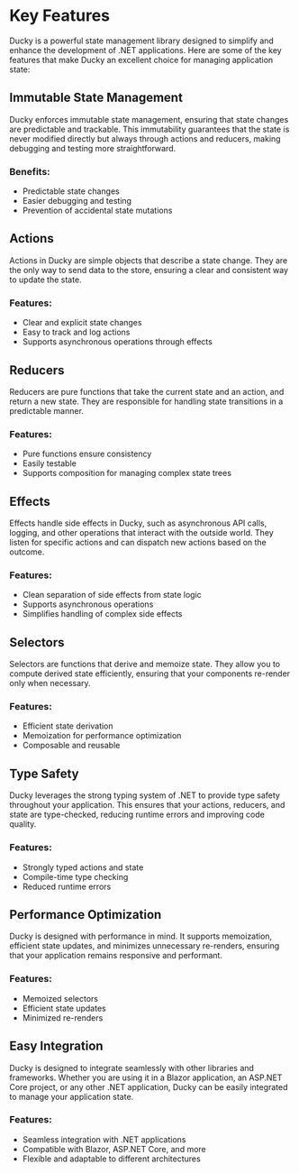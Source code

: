 # Key Features

Ducky is a powerful state management library designed to simplify and enhance the development of .NET applications. Here are some of the key features that make Ducky an excellent choice for managing application state:

## Immutable State Management

Ducky enforces immutable state management, ensuring that state changes are predictable and trackable. This immutability guarantees that the state is never modified directly but always through actions and reducers, making debugging and testing more straightforward.

### Benefits:
- Predictable state changes
- Easier debugging and testing
- Prevention of accidental state mutations

## Actions

Actions in Ducky are simple objects that describe a state change. They are the only way to send data to the store, ensuring a clear and consistent way to update the state.

### Features:
- Clear and explicit state changes
- Easy to track and log actions
- Supports asynchronous operations through effects

## Reducers

Reducers are pure functions that take the current state and an action, and return a new state. They are responsible for handling state transitions in a predictable manner.

### Features:
- Pure functions ensure consistency
- Easily testable
- Supports composition for managing complex state trees

## Effects

Effects handle side effects in Ducky, such as asynchronous API calls, logging, and other operations that interact with the outside world. They listen for specific actions and can dispatch new actions based on the outcome.

### Features:
- Clean separation of side effects from state logic
- Supports asynchronous operations
- Simplifies handling of complex side effects

## Selectors

Selectors are functions that derive and memoize state. They allow you to compute derived state efficiently, ensuring that your components re-render only when necessary.

### Features:
- Efficient state derivation
- Memoization for performance optimization
- Composable and reusable

## Type Safety

Ducky leverages the strong typing system of .NET to provide type safety throughout your application. This ensures that your actions, reducers, and state are type-checked, reducing runtime errors and improving code quality.

### Features:
- Strongly typed actions and state
- Compile-time type checking
- Reduced runtime errors

## Performance Optimization

Ducky is designed with performance in mind. It supports memoization, efficient state updates, and minimizes unnecessary re-renders, ensuring that your application remains responsive and performant.

### Features:
- Memoized selectors
- Efficient state updates
- Minimized re-renders

## Easy Integration

Ducky is designed to integrate seamlessly with other libraries and frameworks. Whether you are using it in a Blazor application, an ASP.NET Core project, or any other .NET application, Ducky can be easily integrated to manage your application state.

### Features:
- Seamless integration with .NET applications
- Compatible with Blazor, ASP.NET Core, and more
- Flexible and adaptable to different architectures
